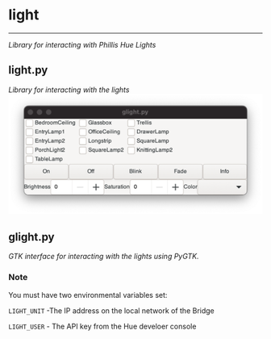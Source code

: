 # light

---

_Library for interacting with Phillis Hue Lights_

## light.py

_Library for interacting with the lights_
![glight](img/glight.png)

## glight.py

_GTK interface for interacting with the lights using PyGTK._


### Note

You must have two environmental variables set:

```LIGHT_UNIT``` -The IP address on the local network of the Bridge

```LIGHT_USER``` - The API key from the Hue develoer console